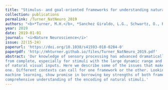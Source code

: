 ```yaml
---
title: "Stimulus- and goal-oriented frameworks for understanding natural vision"
collection: publications
permalink: /Turner_NatNeuro_2019
authors: "<b>*Turner, M.H.</b>, *Sanchez Giraldo, L.G., Schwartz, O., Rieke, F."
year: 2019
date: 2019-01-01
journal: '<i>Nature Neuroscience</i>'
issue: 22(15-24)
paperurl: 'https://doi.org/10.1038/s41593-018-0284-0'
paperpdf: 'http://mhturner.github.io/files/Turner_NatNeuro_2019.pdf'
abstract: 'Our knowledge of sensory processing has advanced dramatically in the last few decades, but this understanding remains far
from complete, especially for stimuli with the large dynamic range and strong temporal and spatial correlations characteristic
of natural visual inputs. Here we describe some of the issues that make understanding the encoding of natural images a challenge. We highlight two broad strategies for approaching this problem: a stimulus-oriented framework and a goal-oriented
one. Different contexts can call for one framework or the other. Looking forward, recent advances, particularly those based in
machine learning, show promise in borrowing key strengths of both frameworks and by doing so illuminating a path to a more
comprehensive understanding of the encoding of natural stimuli.'
---
```

